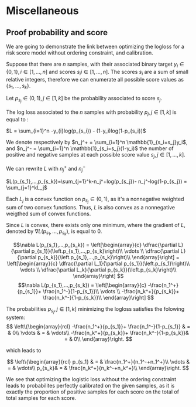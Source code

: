 # Miscellaneous

## Proof probability and score

We are going to demonstrate the link between optimizing the logloss for a risk score model without ordering constraint, and calibration.

Suppose that there are $n$ samples, with their associated binary target $y_i \in \{0,1\}, i\in [1,...,n]$ and scores $s_i i\in [1,...,n]$. The scores $s_i$ are a sum of small relative integers, therefore we can enumerate all possible score values as $\{s_1,...,s_k \}$.

Let $p_{s_j} \in (0,1), j \in [1,k]$ be the probability associated to score $s_j$.

The log loss associated to the $n$ samples with probability $p_j, j \in [1,k]$ is equal to :

$L = \sum_{i=1}^n -y_{i}log(p_{s_i}) - (1-y_i)log(1-p_{s_i})$ 

We denote respectively by $n_j^+ = \sum_{i=1}^n \mathbb{1}_{s_i=s_j}y_i$, and $n_j^- = \sum_{i=1}^n \mathbb{1}_{s_i=s_j}(1-y_i)$ the number of positive and negative samples at each possible score value $s_j, j \in [1,...,k]$.

We can rewrite $L$ with $n_j^+$ and $n_j^-$ 

$L(p_{s_1},...,p_{s_k})=\sum_{j=1}^k-n_j^+log(p_{s_j})- n_j^-log(1-p_{s_j}) = \sum_{j=1}^kL_j$

Each $L_j$ is a convex function on $p_{s_j} \in (0,1)$, as it's a nonnegative weighted sum of two convex functions. Thus, $L$ is also convex as a nonnegative weigthed sum of convex functions.

Since $L$ is convex, there exists only one minimum, where the gradient of $L$, denoted by $\nabla L(p_{s_1},...,p_{s_k})$, is equal to 0.

$$\nabla L(p_{s_1},...,p_{s_k}) = \left[\begin{array}{c} 
\dfrac{\partial L}{\partial p_{s_1}}(\left.p_{s_1},...,p_{s_k}\right)\\
\vdots \\
\dfrac{\partial L}{\partial p_{s_k}}(\left.p_{s_1},...,p_{s_k}\right)\\
\end{array}\right] = \left[\begin{array}{c} 
\dfrac{\partial L_1}{\partial p_{s_1}}(\left.p_{s_1}\right)\\
\vdots \\
\dfrac{\partial L_k}{\partial p_{s_k}}(\left.p_{s_k}\right)\\
\end{array}\right]
$$
$$\nabla L(p_{s_1},...,p_{s_k}) = \left[\begin{array}{c} 
-\frac{n_1^+}{p_{s_1}}+ \frac{n_1^-}{1-p_{s_1}}\\
\vdots \\
-\frac{n_k^+}{p_{s_k}}+ \frac{n_k^-}{1-p_{s_k}}\\
\end{array}\right] 
$$

The probabilities $p_{s_j}, j \in [1,k]$ minimizing the logloss satisfies the folowing system:
$$
\left\{\begin{array}{rcl} 
-\frac{n_1^+}{p_{s_1}}+ \frac{n_1^-}{1-p_{s_1}} & = & 0\\
\vdots & = & \vdots\\
-\frac{n_k^+}{p_{s_k}}+ \frac{n_k^-}{1-p_{s_k}}& = & 0\\
\end{array}\right.
$$

which leads to

$$
\left\{\begin{array}{rcl} 
p_{s_1} & = & \frac{n_1^+}{n_1^-+n_1^+}\\
\vdots & = & \vdots\\
p_{s_k}& = & \frac{n_k^+}{n_k^-+n_k^+}\\
\end{array}\right.
$$

We see that optimizing the logistic loss without the ordering constraint leads to probabilites perfectly calibrated on the given samples, as it is exactly the proportion of positive samples for each score on the total of total samples for each score.




